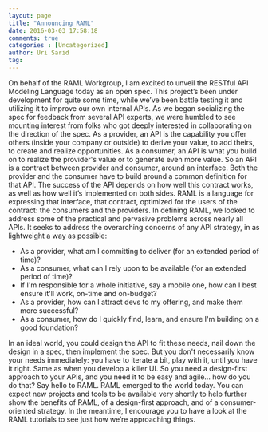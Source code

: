 ```yaml
---
layout: page
title: "Announcing RAML"
date: 2016-03-03 17:58:18
comments: true
categories : [Uncategorized]
author: Uri Sarid
tag:
---
```


On behalf of the RAML Workgroup, I am excited to unveil the RESTful API Modeling Language today as an open spec. This project’s been under development for quite some time, while we’ve been battle testing it and utilizing it to improve our own internal APIs. As we began socializing the spec for feedback from several API experts, we were humbled to see mounting interest from folks who got deeply interested in collaborating on the direction of the spec. As a provider, an API is the capability you offer others (inside your company or outside) to derive your value, to add theirs, to create and realize opportunities. As a consumer, an API is what you build on to realize the provider's value or to generate even more value. So an API is a contract between provider and consumer, around an interface. Both the provider and the consumer have to build around a common definition for that API. The success of the API depends on how well this contract works, as well as how well it’s implemented on both sides. RAML is a language for expressing that interface, that contract, optimized for the users of the contract: the consumers and the providers. In defining RAML, we looked to address some of the practical and pervasive problems across nearly all APIs. It seeks to address the overarching concerns of any API strategy, in as lightweight a way as possible:

*   As a provider, what am I committing to deliver (for an extended period of time)?
*   As a consumer, what can I rely upon to be available (for an extended period of time)?
*   If I'm responsible for a whole initiative, say a mobile one, how can I best ensure it'll work, on-time and on-budget?
*   As a provider, how can I attract devs to my offering, and make them more successful?
*   As a consumer, how do I quickly find, learn, and ensure I'm building on a good foundation?

In an ideal world, you could design the API to fit these needs, nail down the design in a spec, then implement the spec. But you don't necessarily know your needs immediately: you have to iterate a bit, play with it, until you have it right. Same as when you develop a killer UI. So you need a design-first approach to your APIs, and you need it to be easy and agile… how do you do that? Say hello to RAML. RAML emerged to the world today. You can expect new projects and tools to be available very shortly to help further show the benefits of RAML, of a design-first approach, and of a consumer-oriented strategy. In the meantime, I encourage you to have a look at the RAML tutorials to see just how we’re approaching things.